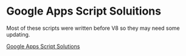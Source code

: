 # Google Apps Script Soluitions

Most of these scripts were written before V8 so they may need some updating.

[Google Apps Script Solutions](https://sites.google.com/view/googlappsscript/hot-off-the-presses/multiple-dependent-drop-downs)
